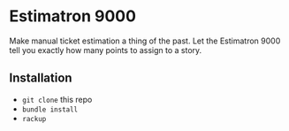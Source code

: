 # Estimatron 9000

Make manual ticket estimation a thing of the past. Let the Estimatron 9000 tell you exactly how many points to assign to a story.

## Installation
- `git clone` this repo
- `bundle install`
- `rackup`
